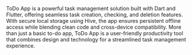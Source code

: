 ToDo App is a powerful task management solution built with Dart and Flutter, offering seamless task creation, checking, and deletion features. With secure local storage using Hive, the app ensures persistent offline access while blending clean code and cross-device compatibility. More than just a basic to-do app, ToDo App is a user-friendly productivity tool that combines design and technology for a streamlined task management experience.









